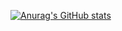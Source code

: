 [![Anurag's GitHub stats](https://github-readme-stats.vercel.app/api?username=jbrunomf&show_icons=true)](https://github.com/anuraghazra/github-readme-stats)
